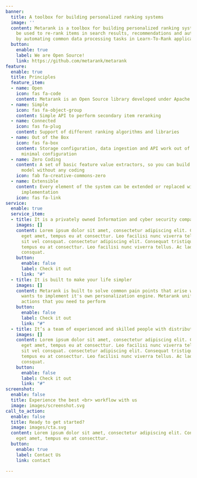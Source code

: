 ```yaml
---
banner:
  title: A toolbox for building personalized ranking systems
  image: ''
  content: Metarank is a toolbox for building personalized ranking systems. It can
    be used to re-rank items in search results, recommendations and autocomplete suggestions
    by automating common data processing tasks in Learn-To-Rank applications.
  button:
    enable: true
    label: We are Open Source!
    link: https://github.com/metarank/metarank
feature:
  enable: true
  title: Principles
  feature_item:
  - name: Open
    icon: fas fa-code
    content: Metarank is an Open Source library developed under Apache License 2.0
  - name: Simple
    icon: fas fa-object-group
    content: Simple API to perform secondary item reranking
  - name: Connected
    icon: fas fa-plug
    content: Support of different ranking algorithms and libraries
  - name: Out of the Box
    icon: fas fa-box
    content: Storage configuration, data ingestion and API work out of the box with
      minimal configuration
  - name: Zero Coding
    content: A set of basic feature value extractors, so you can build a trivial LTR
      model without any coding
    icon: fab fa-creative-commons-zero
  - name: Extensible
    content: Every element of the system can be extended or replaced with your own
      implementation
    icon: fas fa-link
service:
  enable: true
  service_item:
  - title: It is a privately owned Information and cyber security company
    images: []
    content: Lorem ipsum dolor sit amet, consectetur adipiscing elit. Consequat tristique
      eget amet, tempus eu at consecttur. Leo facilisi nunc viverra tellus. Ac laoreet
      sit vel consquat. consectetur adipiscing elit. Consequat tristique eget amet,
      tempus eu at consecttur. Leo facilisi nunc viverra tellus. Ac laoreet sit vel
      consquat.
    button:
      enable: false
      label: Check it out
      link: "#"
  - title: It is built to make your life simpler
    images: []
    content: Metarank is built to solve common pain points that arise when a company
      wants to implement it's own personalization engine. Metarank unifies the common
      actions that you need to perform
    button:
      enable: false
      label: Check it out
      link: "#"
  - title: It’s a team of experienced and skilled people with distributions
    images: []
    content: Lorem ipsum dolor sit amet, consectetur adipiscing elit. Consequat tristique
      eget amet, tempus eu at consecttur. Leo facilisi nunc viverra tellus. Ac laoreet
      sit vel consquat. consectetur adipiscing elit. Consequat tristique eget amet,
      tempus eu at consecttur. Leo facilisi nunc viverra tellus. Ac laoreet sit vel
      consquat.
    button:
      enable: false
      label: Check it out
      link: "#"
screenshot:
  enable: false
  title: Experience the best <br> workflow with us
  image: images/screenshot.svg
call_to_action:
  enable: false
  title: Ready to get started?
  image: images/cta.svg
  content: Lorem ipsum dolor sit amet, consectetur adipiscing elit. Consequat tristique
    eget amet, tempus eu at consecttur.
  button:
    enable: true
    label: Contact Us
    link: contact

---
```

